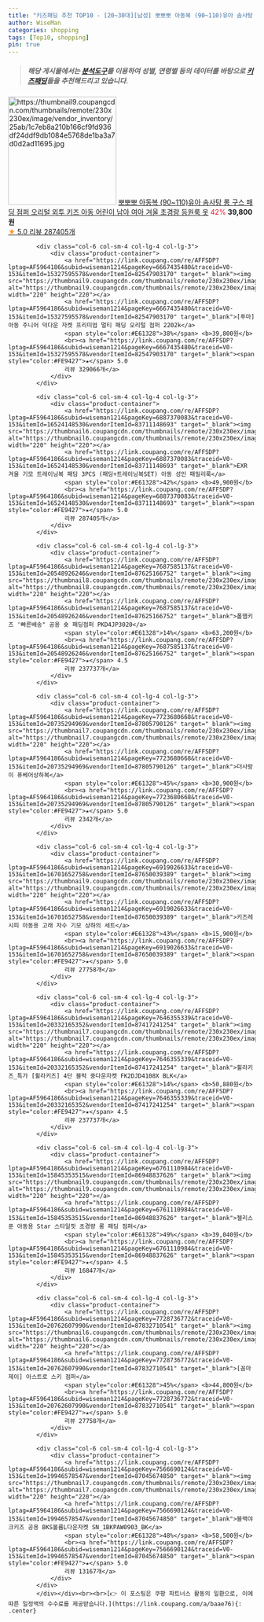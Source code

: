 ```yaml
---
title: "키즈패딩 추천 TOP10 - [20~30대][남성] 뽀뽀뽀 아동복 (90~110)유아 솜사탕 롱 구스 패딩 점퍼 오리털 외투 키즈 아동 어린이 남아 여아 겨울 초경량 등원룩 옷"
author: WiseMan
categories: shopping
tags: [Top10, shopping]
pin: true
---
```


> ##### 해당 게시물에서는 [**분석도구**](https://itemscout.io/)를 이용하여 **성별**, **연령별** 등의 데이터를 바탕으로 [**키즈패딩**](https://link.coupang.com/a/baae76)들을 추천해드리고 있습니다.
<div class="container"><div class="row">
            <div class="col-6 col-sm-4 col-lg-4 col-lg-3">
                <div class="product-container">
                    <a href="https://link.coupang.com/re/AFFSDP?lptag=AF5964186&subid=wiseman1214&pageKey=7684616478&traceid=V0-153&itemId=20533415322&vendorItemId=87610341603" target="_blank"><img src="https://thumbnail9.coupangcdn.com/thumbnails/remote/230x230ex/image/vendor_inventory/25ab/1c7eb8a210b166cf9fd936df24ddf9db1084e5768de1ba3a7d0d2ad11695.jpg" alt="https://thumbnail9.coupangcdn.com/thumbnails/remote/230x230ex/image/vendor_inventory/25ab/1c7eb8a210b166cf9fd936df24ddf9db1084e5768de1ba3a7d0d2ad11695.jpg" width="220" height="220"></a>
                    <a href="https://link.coupang.com/re/AFFSDP?lptag=AF5964186&subid=wiseman1214&pageKey=7684616478&traceid=V0-153&itemId=20533415322&vendorItemId=87610341603" target="_blank">뽀뽀뽀 아동복 (90~110)유아 솜사탕 롱 구스 패딩 점퍼 오리털 외투 키즈 아동 어린이 남아 여아 겨울 초경량 등원룩 옷</a>
                    <span style="color:#E61328">42%</span> <b>39,800원</b>
                    <br><a href="https://link.coupang.com/re/AFFSDP?lptag=AF5964186&subid=wiseman1214&pageKey=7684616478&traceid=V0-153&itemId=20533415322&vendorItemId=87610341603" target="_blank"><span style="color:#FE9427">★</span> 5.0
                    리뷰 287405개</a>
                </div>
            </div>
            
            <div class="col-6 col-sm-4 col-lg-4 col-lg-3">
                <div class="product-container">
                    <a href="https://link.coupang.com/re/AFFSDP?lptag=AF5964186&subid=wiseman1214&pageKey=6667435480&traceid=V0-153&itemId=15327595578&vendorItemId=82547903170" target="_blank"><img src="https://thumbnail9.coupangcdn.com/thumbnails/remote/230x230ex/image/vendor_inventory/d298/d58448918dba0c6a82e3417d33fa850bac57cd0720fd2ec5d4218824c2c5.jpg" alt="https://thumbnail9.coupangcdn.com/thumbnails/remote/230x230ex/image/vendor_inventory/d298/d58448918dba0c6a82e3417d33fa850bac57cd0720fd2ec5d4218824c2c5.jpg" width="220" height="220"></a>
                    <a href="https://link.coupang.com/re/AFFSDP?lptag=AF5964186&subid=wiseman1214&pageKey=6667435480&traceid=V0-153&itemId=15327595578&vendorItemId=82547903170" target="_blank">[푸마] 아동 주니어 덕다운 자켓 프리미엄 멀티 패딩 오리털 점퍼 2202k</a>
                    <span style="color:#E61328">38%</span> <b>39,800원</b>
                    <br><a href="https://link.coupang.com/re/AFFSDP?lptag=AF5964186&subid=wiseman1214&pageKey=6667435480&traceid=V0-153&itemId=15327595578&vendorItemId=82547903170" target="_blank"><span style="color:#FE9427">★</span> 5.0
                    리뷰 329066개</a>
                </div>
            </div>
            
            <div class="col-6 col-sm-4 col-lg-4 col-lg-3">
                <div class="product-container">
                    <a href="https://link.coupang.com/re/AFFSDP?lptag=AF5964186&subid=wiseman1214&pageKey=6887370083&traceid=V0-153&itemId=16524148530&vendorItemId=83711148693" target="_blank"><img src="https://thumbnail6.coupangcdn.com/thumbnails/remote/230x230ex/image/vendor_inventory/bc9a/bbd50192173cc0b19e75e0bbcba1dc7c4cd57b539a43b5d0abf94c2c202c.jpg" alt="https://thumbnail6.coupangcdn.com/thumbnails/remote/230x230ex/image/vendor_inventory/bc9a/bbd50192173cc0b19e75e0bbcba1dc7c4cd57b539a43b5d0abf94c2c202c.jpg" width="220" height="220"></a>
                    <a href="https://link.coupang.com/re/AFFSDP?lptag=AF5964186&subid=wiseman1214&pageKey=6887370083&traceid=V0-153&itemId=16524148530&vendorItemId=83711148693" target="_blank">EXR 겨울 기모 트레이닝복 패딩 3PCS (패딩+트레이닝복SET) 아동 성인 패밀리룩</a>
                    <span style="color:#E61328">42%</span> <b>49,900원</b>
                    <br><a href="https://link.coupang.com/re/AFFSDP?lptag=AF5964186&subid=wiseman1214&pageKey=6887370083&traceid=V0-153&itemId=16524148530&vendorItemId=83711148693" target="_blank"><span style="color:#FE9427">★</span> 5.0
                    리뷰 287405개</a>
                </div>
            </div>
            
            <div class="col-6 col-sm-4 col-lg-4 col-lg-3">
                <div class="product-container">
                    <a href="https://link.coupang.com/re/AFFSDP?lptag=AF5964186&subid=wiseman1214&pageKey=7687585137&traceid=V0-153&itemId=20548926246&vendorItemId=87625166752" target="_blank"><img src="https://thumbnail8.coupangcdn.com/thumbnails/remote/230x230ex/image/vendor_inventory/1726/ad89607b78c3f392c0effe8053836409e630403de037e21665eaa86c3672.jpg" alt="https://thumbnail8.coupangcdn.com/thumbnails/remote/230x230ex/image/vendor_inventory/1726/ad89607b78c3f392c0effe8053836409e630403de037e21665eaa86c3672.jpg" width="220" height="220"></a>
                    <a href="https://link.coupang.com/re/AFFSDP?lptag=AF5964186&subid=wiseman1214&pageKey=7687585137&traceid=V0-153&itemId=20548926246&vendorItemId=87625166752" target="_blank">폴햄키즈 '빠른배송" 공용 숏 패딩점퍼 PKD4JP3020</a>
                    <span style="color:#E61328">14%</span> <b>63,200원</b>
                    <br><a href="https://link.coupang.com/re/AFFSDP?lptag=AF5964186&subid=wiseman1214&pageKey=7687585137&traceid=V0-153&itemId=20548926246&vendorItemId=87625166752" target="_blank"><span style="color:#FE9427">★</span> 4.5
                    리뷰 237737개</a>
                </div>
            </div>
            
            <div class="col-6 col-sm-4 col-lg-4 col-lg-3">
                <div class="product-container">
                    <a href="https://link.coupang.com/re/AFFSDP?lptag=AF5964186&subid=wiseman1214&pageKey=7723680668&traceid=V0-153&itemId=20735294969&vendorItemId=87805790126" target="_blank"><img src="https://thumbnail7.coupangcdn.com/thumbnails/remote/230x230ex/image/vendor_inventory/d63e/32a51900d5163b0101ced24a4bff53c65c8211b6e3e9d875345b4052f870.jpg" alt="https://thumbnail7.coupangcdn.com/thumbnails/remote/230x230ex/image/vendor_inventory/d63e/32a51900d5163b0101ced24a4bff53c65c8211b6e3e9d875345b4052f870.jpg" width="220" height="220"></a>
                    <a href="https://link.coupang.com/re/AFFSDP?lptag=AF5964186&subid=wiseman1214&pageKey=7723680668&traceid=V0-153&itemId=20735294969&vendorItemId=87805790126" target="_blank">더사랑이 퓨베어상하복</a>
                    <span style="color:#E61328">45%</span> <b>30,900원</b>
                    <br><a href="https://link.coupang.com/re/AFFSDP?lptag=AF5964186&subid=wiseman1214&pageKey=7723680668&traceid=V0-153&itemId=20735294969&vendorItemId=87805790126" target="_blank"><span style="color:#FE9427">★</span> 5.0
                    리뷰 2342개</a>
                </div>
            </div>
            
            <div class="col-6 col-sm-4 col-lg-4 col-lg-3">
                <div class="product-container">
                    <a href="https://link.coupang.com/re/AFFSDP?lptag=AF5964186&subid=wiseman1214&pageKey=6919026633&traceid=V0-153&itemId=16701652758&vendorItemId=87650039389" target="_blank"><img src="https://thumbnail9.coupangcdn.com/thumbnails/remote/230x230ex/image/vendor_inventory/1be7/1c843899e0297185b5077dfe77305a60d803a1add7f7b444c205b5c8f164.jpg" alt="https://thumbnail9.coupangcdn.com/thumbnails/remote/230x230ex/image/vendor_inventory/1be7/1c843899e0297185b5077dfe77305a60d803a1add7f7b444c205b5c8f164.jpg" width="220" height="220"></a>
                    <a href="https://link.coupang.com/re/AFFSDP?lptag=AF5964186&subid=wiseman1214&pageKey=6919026633&traceid=V0-153&itemId=16701652758&vendorItemId=87650039389" target="_blank">키즈레시피 아동용 고래 자수 기모 상하의 세트</a>
                    <span style="color:#E61328">43%</span> <b>15,900원</b>
                    <br><a href="https://link.coupang.com/re/AFFSDP?lptag=AF5964186&subid=wiseman1214&pageKey=6919026633&traceid=V0-153&itemId=16701652758&vendorItemId=87650039389" target="_blank"><span style="color:#FE9427">★</span> 5.0
                    리뷰 27758개</a>
                </div>
            </div>
            
            <div class="col-6 col-sm-4 col-lg-4 col-lg-3">
                <div class="product-container">
                    <a href="https://link.coupang.com/re/AFFSDP?lptag=AF5964186&subid=wiseman1214&pageKey=7646355339&traceid=V0-153&itemId=20332165352&vendorItemId=87417241254" target="_blank"><img src="https://thumbnail7.coupangcdn.com/thumbnails/remote/230x230ex/image/vendor_inventory/ab19/63c40a17281c6b8ba40584b45c1d34ae030f7433b69730125d944645c947.jpg" alt="https://thumbnail7.coupangcdn.com/thumbnails/remote/230x230ex/image/vendor_inventory/ab19/63c40a17281c6b8ba40584b45c1d34ae030f7433b69730125d944645c947.jpg" width="220" height="220"></a>
                    <a href="https://link.coupang.com/re/AFFSDP?lptag=AF5964186&subid=wiseman1214&pageKey=7646355339&traceid=V0-153&itemId=20332165352&vendorItemId=87417241254" target="_blank">휠라키즈_특가 [휠라키즈] 4단 블럭 중다운자켓 FK2DJD4108X BLK</a>
                    <span style="color:#E61328">14%</span> <b>50,880원</b>
                    <br><a href="https://link.coupang.com/re/AFFSDP?lptag=AF5964186&subid=wiseman1214&pageKey=7646355339&traceid=V0-153&itemId=20332165352&vendorItemId=87417241254" target="_blank"><span style="color:#FE9427">★</span> 4.5
                    리뷰 237737개</a>
                </div>
            </div>
            
            <div class="col-6 col-sm-4 col-lg-4 col-lg-3">
                <div class="product-container">
                    <a href="https://link.coupang.com/re/AFFSDP?lptag=AF5964186&subid=wiseman1214&pageKey=6761110984&traceid=V0-153&itemId=15845353515&vendorItemId=86948837626" target="_blank"><img src="https://thumbnail9.coupangcdn.com/thumbnails/remote/230x230ex/image/vendor_inventory/c0a1/7eec7d9d638674bf8f65c399042555468dd07660de3350c0e4b87d7745fc.jpg" alt="https://thumbnail9.coupangcdn.com/thumbnails/remote/230x230ex/image/vendor_inventory/c0a1/7eec7d9d638674bf8f65c399042555468dd07660de3350c0e4b87d7745fc.jpg" width="220" height="220"></a>
                    <a href="https://link.coupang.com/re/AFFSDP?lptag=AF5964186&subid=wiseman1214&pageKey=6761110984&traceid=V0-153&itemId=15845353515&vendorItemId=86948837626" target="_blank">젤리스푼 아동용 Star 스타일핏 초경량 롱 패딩 점퍼</a>
                    <span style="color:#E61328">49%</span> <b>39,040원</b>
                    <br><a href="https://link.coupang.com/re/AFFSDP?lptag=AF5964186&subid=wiseman1214&pageKey=6761110984&traceid=V0-153&itemId=15845353515&vendorItemId=86948837626" target="_blank"><span style="color:#FE9427">★</span> 4.5
                    리뷰 16847개</a>
                </div>
            </div>
            
            <div class="col-6 col-sm-4 col-lg-4 col-lg-3">
                <div class="product-container">
                    <a href="https://link.coupang.com/re/AFFSDP?lptag=AF5964186&subid=wiseman1214&pageKey=7728736772&traceid=V0-153&itemId=20762607990&vendorItemId=87832710541" target="_blank"><img src="https://thumbnail6.coupangcdn.com/thumbnails/remote/230x230ex/image/vendor_inventory/1c2b/6eefcea40f6dde24dc90d4a3ba512a2642844a04daeba4728bd390a182cf.jpg" alt="https://thumbnail6.coupangcdn.com/thumbnails/remote/230x230ex/image/vendor_inventory/1c2b/6eefcea40f6dde24dc90d4a3ba512a2642844a04daeba4728bd390a182cf.jpg" width="220" height="220"></a>
                    <a href="https://link.coupang.com/re/AFFSDP?lptag=AF5964186&subid=wiseman1214&pageKey=7728736772&traceid=V0-153&itemId=20762607990&vendorItemId=87832710541" target="_blank">[꼼마제이] 아스트로 스키 점퍼</a>
                    <span style="color:#E61328">45%</span> <b>44,800원</b>
                    <br><a href="https://link.coupang.com/re/AFFSDP?lptag=AF5964186&subid=wiseman1214&pageKey=7728736772&traceid=V0-153&itemId=20762607990&vendorItemId=87832710541" target="_blank"><span style="color:#FE9427">★</span> 5.0
                    리뷰 27758개</a>
                </div>
            </div>
            
            <div class="col-6 col-sm-4 col-lg-4 col-lg-3">
                <div class="product-container">
                    <a href="https://link.coupang.com/re/AFFSDP?lptag=AF5964186&subid=wiseman1214&pageKey=7566690124&traceid=V0-153&itemId=19946578547&vendorItemId=87045674850" target="_blank"><img src="https://thumbnail7.coupangcdn.com/thumbnails/remote/230x230ex/image/vendor_inventory/f7e2/118c8daecbbb49171f86abda4325f0712efb57264f97bbc23484229c5964.jpg" alt="https://thumbnail7.coupangcdn.com/thumbnails/remote/230x230ex/image/vendor_inventory/f7e2/118c8daecbbb49171f86abda4325f0712efb57264f97bbc23484229c5964.jpg" width="220" height="220"></a>
                    <a href="https://link.coupang.com/re/AFFSDP?lptag=AF5964186&subid=wiseman1214&pageKey=7566690124&traceid=V0-153&itemId=19946578547&vendorItemId=87045674850" target="_blank">블랙야크키즈 공용 BKS볼륨L다운자켓 SN_1BKPAW0903_BK</a>
                    <span style="color:#E61328">48%</span> <b>58,500원</b>
                    <br><a href="https://link.coupang.com/re/AFFSDP?lptag=AF5964186&subid=wiseman1214&pageKey=7566690124&traceid=V0-153&itemId=19946578547&vendorItemId=87045674850" target="_blank"><span style="color:#FE9427">★</span> 5.0
                    리뷰 13167개</a>
                </div>
            </div>
            </div></div><br><br>[👉 이 포스팅은 쿠팡 파트너스 활동의 일환으로, 이에 따른 일정액의 수수료를 제공받습니다.](https://link.coupang.com/a/baae76){: .center}